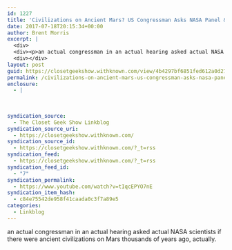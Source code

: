```yaml
---
id: 1227
title: 'Civilizations on Ancient Mars? US Congressman Asks NASA Panel &#8211; YouTube'
date: 2017-07-18T20:15:34+00:00
author: Brent Morris
excerpt: |
  <div>
  <div><p>an actual congressman in an actual hearing asked actual NASA scientists if there were ancient civilizations on Mars thousands of years ago, actually.&nbsp;</p></div></div>
  <div></div>
layout: post
guid: https://closetgeekshow.withknown.com/view/4b4297bf6851fed612a0d277d59ea4b4
permalink: /civilizations-on-ancient-mars-us-congressman-asks-nasa-panel-youtube-2/
enclosure:
  - |
    
    
    
syndication_source:
  - The Closet Geek Show Linkblog
syndication_source_uri:
  - https://closetgeekshow.withknown.com/
syndication_source_id:
  - https://closetgeekshow.withknown.com/?_t=rss
syndication_feed:
  - https://closetgeekshow.withknown.com/?_t=rss
syndication_feed_id:
  - "7"
syndication_permalink:
  - https://www.youtube.com/watch?v=tIqcEPYO7nE
syndication_item_hash:
  - c84e75542de958f41caada0c3f7a89e5
categories:
  - Linkblog
---
```

<div class="known-bookmark">
  <div class="e-content">
    <p>
      an actual congressman in an actual hearing asked actual NASA scientists if there were ancient civilizations on Mars thousands of years ago, actually. 
    </p>
  </div>
</div>

<div>
</div>